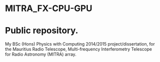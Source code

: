 MITRA_FX-CPU-GPU
================
Public repository.
================
My BSc (Hons) Physics with Computing 2014/2015 project/dissertation, for the Mauritius Radio Telescope, Multi-frequency Interferometry Telescope for Radio Astronomy (MITRA) array.  
